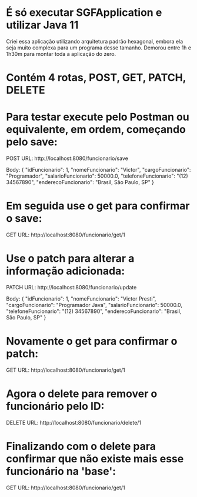 # É só executar SGFApplication e utilizar Java 11

Criei essa aplicação utilizando arquitetura padrão hexagonal, embora ela seja muito complexa para um programa desse tamanho. Demorou entre 1h e 1h30m para montar toda a aplicação do zero.

# Contém 4 rotas, POST, GET, PATCH, DELETE
# Para testar execute pelo Postman ou equivalente, em ordem, começando pelo save:

POST
URL: http://localhost:8080/funcionario/save

Body:
{
  "idFuncionario": 1,
  "nomeFuncionario": "Victor",
  "cargoFuncionario": "Programador",
  "salarioFuncionario": 50000.0,
  "telefoneFuncionario": "(12) 34567890",
  "enderecoFuncionario": "Brasil, São Paulo, SP"
}

# Em seguida use o get para confirmar o save:

GET
URL: http://localhost:8080/funcionario/get/1

# Use o patch para alterar a informação adicionada:

PATCH
URL: http://localhost:8080/funcionario/update

Body:
{
  "idFuncionario": 1,
  "nomeFuncionario": "Victor Presti",
  "cargoFuncionario": "Programador Java",
  "salarioFuncionario": 50000.0,
  "telefoneFuncionario": "(12) 34567890",
  "enderecoFuncionario": "Brasil, São Paulo, SP"
}

# Novamente o get para confirmar o patch:

GET
URL: http://localhost:8080/funcionario/get/1

# Agora o delete para remover o funcionário pelo ID:

DELETE
URL: http://localhost:8080/funcionario/delete/1


# Finalizando com o delete para confirmar que não existe mais esse funcionário na 'base':

GET
URL: http://localhost:8080/funcionario/get/1


